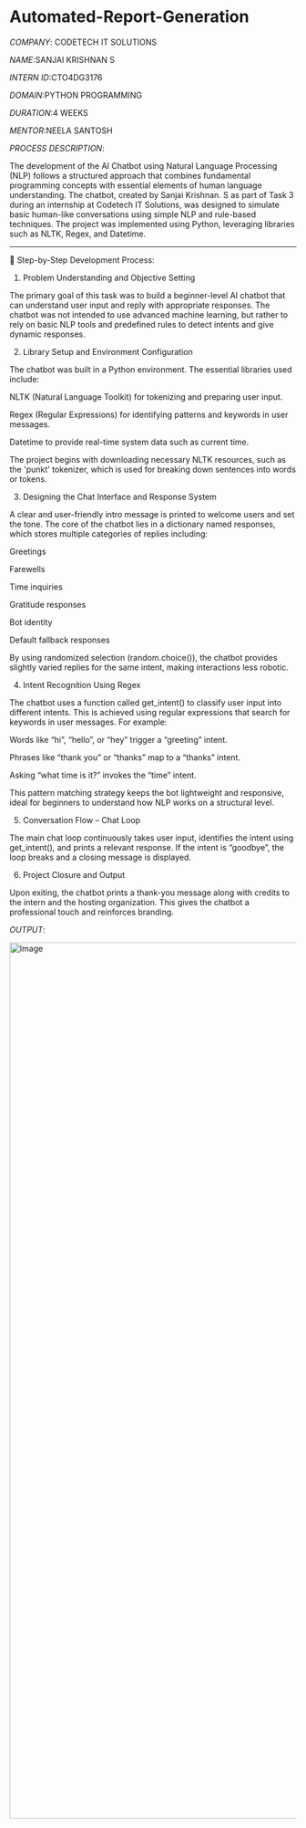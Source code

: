 # Automated-Report-Generation

*COMPANY*: CODETECH IT SOLUTIONS 

*NAME*:SANJAI KRISHNAN S 

*INTERN ID*:CTO4DG3176

*DOMAIN*:PYTHON PROGRAMMING 

*DURATION*:4 WEEKS

*MENTOR*:NEELA SANTOSH

*PROCESS DESCRIPTION*:

The development of the AI Chatbot using Natural Language Processing (NLP) follows a structured approach that combines fundamental programming concepts with essential elements of human language understanding. The chatbot, created by Sanjai Krishnan. S as part of Task 3 during an internship at Codetech IT Solutions, was designed to simulate basic human-like conversations using simple NLP and rule-based techniques. The project was implemented using Python, leveraging libraries such as NLTK, Regex, and Datetime.


---

📌 Step-by-Step Development Process:

1. Problem Understanding and Objective Setting

The primary goal of this task was to build a beginner-level AI chatbot that can understand user input and reply with appropriate responses. The chatbot was not intended to use advanced machine learning, but rather to rely on basic NLP tools and predefined rules to detect intents and give dynamic responses.

2. Library Setup and Environment Configuration

The chatbot was built in a Python environment. The essential libraries used include:

NLTK (Natural Language Toolkit) for tokenizing and preparing user input.

Regex (Regular Expressions) for identifying patterns and keywords in user messages.

Datetime to provide real-time system data such as current time.


The project begins with downloading necessary NLTK resources, such as the 'punkt' tokenizer, which is used for breaking down sentences into words or tokens.

3. Designing the Chat Interface and Response System

A clear and user-friendly intro message is printed to welcome users and set the tone. The core of the chatbot lies in a dictionary named responses, which stores multiple categories of replies including:

Greetings

Farewells

Time inquiries

Gratitude responses

Bot identity

Default fallback responses


By using randomized selection (random.choice()), the chatbot provides slightly varied replies for the same intent, making interactions less robotic.

4. Intent Recognition Using Regex

The chatbot uses a function called get_intent() to classify user input into different intents. This is achieved using regular expressions that search for keywords in user messages. For example:

Words like “hi”, “hello”, or “hey” trigger a “greeting” intent.

Phrases like “thank you” or “thanks” map to a “thanks” intent.

Asking “what time is it?” invokes the “time” intent.


This pattern matching strategy keeps the bot lightweight and responsive, ideal for beginners to understand how NLP works on a structural level.

5. Conversation Flow – Chat Loop

The main chat loop continuously takes user input, identifies the intent using get_intent(), and prints a relevant response. If the intent is “goodbye”, the loop breaks and a closing message is displayed.

6. Project Closure and Output

Upon exiting, the chatbot prints a thank-you message along with credits to the intern and the hosting organization. This gives the chatbot a professional touch and reinforces branding.

*OUTPUT*:

<img width="1024" height="1536" alt="Image" src="https://github.com/user-attachments/assets/17a0d302-093e-425c-b741-e3eb4c189526" />
